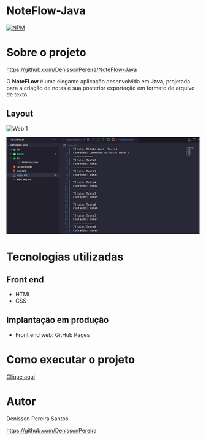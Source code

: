 # NoteFlow-Java
[![NPM](https://img.shields.io/npm/l/react)](https://github.com/DenissonPereira/NoteFlow-Java/blob/main/README.md) 

# Sobre o projeto

https://github.com/DenissonPereira/NoteFlow-Java

O **NoteFLow** é uma elegante aplicação desenvolvida em **Java**, projetada para a criação de notas e sua posterior exportação em formato de arquivo de texto.


## Layout
![Web 1](/public/Captura1.png)

![Web 2](/public/Captura2.png)

# Tecnologias utilizadas
## Front end
- HTML
- CSS

## Implantação em produção
- Front end web: GitHub Pages

# Como executar o projeto

[Clique aqui](https://denissonpereira.github.io/RainbowCSS/)

# Autor

Denisson Pereira Santos

https://github.com/DenissonPereira